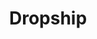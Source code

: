 ---
mission_id: dropship
editorsChoice:
title: "Dropship"
authors:
    - "Anton Frost"
date: 
filename: "dropship.zip"
description: "Kyle is being sent to an imperial dropship which the Alliance has learned is currently transporting the top secret Death Star Plans."
cover:
levelReplaced: SECBASE
difficulty: no
bm:	no
fme: no
wax: yes
three_do: no
voc: no
gmd: no
vue: no
lfd: no
base: "New level from scratch" 
editors: "Dark Forge"

---